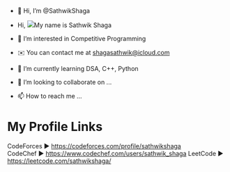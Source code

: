- 👋 Hi, I’m @SathwikShaga

- Hi, ![](https://user-images.githubusercontent.com/18350557/176309783-0785949b-9127-417c-8b55-ab5a4333674e.gif)My name is Sathwik Shaga
- 👀 I’m interested in Competitive Programming
- ✉️ You can contact me at [shagasathwik@icloud.com](mailto:shasathwik@icloud.com)
- 🌱 I’m currently learning DSA, C++, Python
- 💞️ I’m looking to collaborate on ...
- 📫 How to reach me ...
# My Profile Links      
CodeForces ► https://codeforces.com/profile/sathwikshaga   
CodeChef ► https://www.codechef.com/users/sathwik_shaga
LeetCode ► https://leetcode.com/sathwikshaga/

<!---
Sathwikshaga/Sathwikshaga is a ✨ special ✨ repository because its `README.md` (this file) appears on your GitHub profile.
You can click the Preview link to take a look at your changes.
--->
